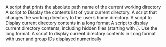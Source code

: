 A script that prints the absolute path name of the current working directory
A script to Display the contents list of your current directory.
A script that changes the working directory to the user’s home directory.
A script to Display current directory contents in a long format
A script to display current directory contents, including hidden files (starting with .). Use the long format.
A script to display current directory contents in Long format with user and group IDs displayed numerically

